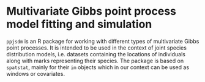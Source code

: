 # Multivariate Gibbs point process model fitting and simulation

`ppjsdm` is an R package for working with different types of multivariate Gibbs point processes.
It is intended to be used in the context of joint species distribution models, i.e. datasets containing the locations of individuals along with marks representing their species.
The package is based on `spatstat`, mainly for their `im` objects which in our context can be used as windows or covariates.

